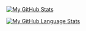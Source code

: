 
<!--
**shahar0809/shahar0809** is a ✨ _special_ ✨ repository because its `README.md` (this file) appears on your GitHub profile.

Here are some ideas to get you started:

- 🔭 I’m currently working on ...
- 🌱 I’m currently learning ...
- 👯 I’m looking to collaborate on ...
- 🤔 I’m looking for help with ...
- 💬 Ask me about ...
- 📫 How to reach me: ...
- 😄 Pronouns: ...
- ⚡ Fun fact: ...
-->

[![My GitHub Stats](https://github-readme-stats.vercel.app/api/?username=shahar0809&count_private=true&theme=tokyonight&showicons=true)]()


[![My GitHub Language Stats](https://github-readme-stats.vercel.app/api/top-langs/?username=shahar0809&langs_count=5&theme=tokyonight)]()
